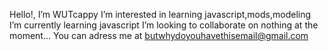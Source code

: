 Hello!, I’m WUTcappy
 I’m interested in learning javascript,mods,modeling
 I’m currently learning javascript
 I’m looking to collaborate on nothing at the moment...
 You can adress me at butwhydoyouhavethisemail@gmail.com

<!---
WUTcappy/WUTcappy is a ✨ special ✨ repository because its `README.md` (this file) appears on your GitHub profile.
You can click the Preview link to take a look at your changes.
--->

